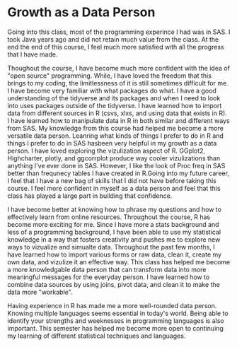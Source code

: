 # Growth as a Data Person

Going into this class, most of the programming experince I had was in SAS. I took Java years ago and did not retain much value from the class. At the end the end of this course, I feel much more satisfied with all the progress that I have made. 

Thoughout the course, I have become much more confident with the idea of "open source" programming. While, I have loved the freedom that this brings to my coding, the limitlessness of it is still sometimes difficult for me. I have become very familiar with what packages do what. I have a good understanding of the tidyverse and its packages and when I need to look into uses packages outside of the tidyverse. I have learned how to import data from different sources in R (csvs, xlxs, and using data that exists in R). I have learned how to manipulate data in R in both similar and different ways from SAS. My knowledge from this course had helped me become a more versatile data person. Leanring what kinds of things I prefer to do in R and things I prefer to do in SAS hasbeen very helpful in my growth as a data person. I have loved exploring the vizulization aspect of R. GGplot2, Highcharter, plotly, and ggcorrplot  produce way cooler vizulizations than anything I've ever done in SAS. However, I like the look of Proc freq in SAS better than frequnecy tables I have created in R.Going into my future career, I feel that I have a new bag of skills that I did not have before taking this course. I feel more confident in myself as a data person and feel that this class has played a large part in building that confidence.


I have become better at knowing how to phrase my questions and how to effectively learn from online resources. Throughout the course, R has become more exciting for me. Since I have more a stats background and less of a programming background, I have been able to use my statistical knowledge in a way that fosters creativity and pushes me to explore new ways to vizualize and simualte data. Throughout the past few months, I have learned how to import various forms or raw data, clean it, create my own data, and vizulize it an effective way. This class has helped me become a more knowledgable data person that can transform data into more meaningful messages for the everyday person. I have learned how to combine data sources by using joins, pivot data, and clean it to make the data more "workable". 

Having experience in R has made me a more well-rounded data person. Knowing multiple languages seems essential in today's world. Being able to identify your strengths and weeknesses in programming languages is also important. This semester has helped me become more open to continuing my learning of different statistical techniques and languages. 

